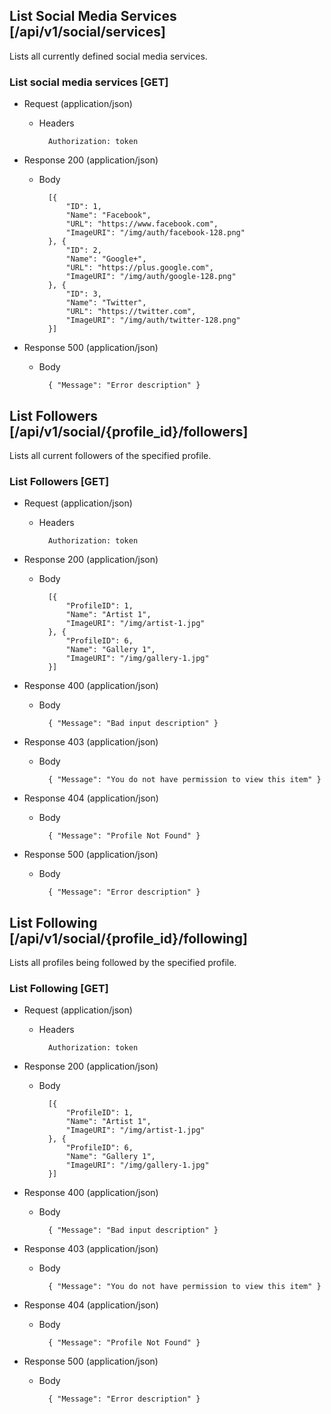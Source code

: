 ﻿

## List Social Media Services [/api/v1/social/services]

Lists all currently defined social media services.

### List social media services [GET]

+ Request (application/json)

    + Headers
    
            Authorization: token
            
    
+ Response 200 (application/json)

    + Body
    
			[{ 
				"ID": 1,
				"Name": "Facebook",
				"URL": "https://www.facebook.com",
				"ImageURI": "/img/auth/facebook-128.png"
			}, { 
				"ID": 2,
				"Name": "Google+",
				"URL": "https://plus.google.com",
				"ImageURI": "/img/auth/google-128.png"
			}, { 
				"ID": 3,
				"Name": "Twitter",
				"URL": "https://twitter.com",
				"ImageURI": "/img/auth/twitter-128.png"
			}]
            
            
+ Response 500 (application/json)

    + Body
    
            { "Message": "Error description" }




## List Followers [/api/v1/social/{profile_id}/followers]

Lists all current followers of the specified profile.

### List Followers [GET]

+ Request (application/json)

    + Headers
    
            Authorization: token
            
    
+ Response 200 (application/json)

    + Body
    
            [{ 
                "ProfileID": 1,
                "Name": "Artist 1",
                "ImageURI": "/img/artist-1.jpg"
            }, { 
                "ProfileID": 6,
                "Name": "Gallery 1",
                "ImageURI": "/img/gallery-1.jpg"
            }]
            
+ Response 400 (application/json)

    + Body
    
            { "Message": "Bad input description" }
                    
+ Response 403 (application/json)

    + Body
    
            { "Message": "You do not have permission to view this item" }
            
+ Response 404 (application/json)

    + Body
    
            { "Message": "Profile Not Found" }
            
+ Response 500 (application/json)

    + Body
    
            { "Message": "Error description" }


## List Following [/api/v1/social/{profile_id}/following]

Lists all profiles being followed by the specified profile.

### List Following [GET]

+ Request (application/json)

    + Headers
    
            Authorization: token
            
    
+ Response 200 (application/json)

    + Body
    
            [{ 
                "ProfileID": 1,
                "Name": "Artist 1",
                "ImageURI": "/img/artist-1.jpg"
            }, { 
                "ProfileID": 6,
                "Name": "Gallery 1",
                "ImageURI": "/img/gallery-1.jpg"
            }]

                  
+ Response 400 (application/json)

    + Body
    
            { "Message": "Bad input description" }


+ Response 403 (application/json)

    + Body
    
            { "Message": "You do not have permission to view this item" }
            
+ Response 404 (application/json)

    + Body
    
            { "Message": "Profile Not Found" }
            
+ Response 500 (application/json)

    + Body
    
            { "Message": "Error description" }